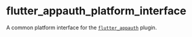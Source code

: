 # flutter_appauth_platform_interface

A common platform interface for the [`flutter_appauth`](https://pub.dev/packages/flutter_appauth) plugin.